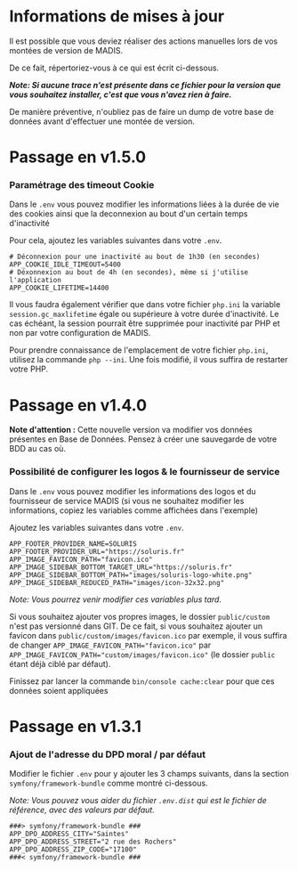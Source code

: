 # Informations de mises à jour

Il est possible que vous deviez réaliser des actions manuelles lors
de vos montées de version de MADIS.

De ce fait, répertoriez-vous à ce qui est écrit ci-dessous.

**_Note: Si aucune trace n'est présente dans ce fichier pour la version
que vous souhaitez installer, c'est que vous n'avez rien à faire._**

De manière préventive, n'oubliez pas de faire un dump de votre base de
données avant d'effectuer une montée de version.  




# Passage en v1.5.0

### Paramétrage des timeout Cookie

Dans le `.env` vous pouvez modifier les informations liées à la durée de vie
des cookies ainsi que la deconnexion au bout d'un certain temps d'inactivité

Pour cela, ajoutez les variables suivantes dans votre `.env`.

```text
# Déconnexion pour une inactivité au bout de 1h30 (en secondes)
APP_COOKIE_IDLE_TIMEOUT=5400
# Déxonnexion au bout de 4h (en secondes), même si j'utilise l'application
APP_COOKIE_LIFETIME=14400
```

Il vous faudra également vérifier que dans votre fichier `php.ini`
la variable `session.gc_maxlifetime` égale ou supérieure à votre durée d'inactivité.
Le cas échéant, la session pourrait être supprimée pour inactivité par PHP et non par
votre configuration de MADIS.

Pour prendre connaissance de l'emplacement de votre fichier `php.ini`,
utilisez la commande `php --ini`. Une fois modifié, il vous suffira de restarter votre PHP.



# Passage en v1.4.0

**Note d'attention :** Cette nouvelle version va modifier vos données présentes
en Base de Données. Pensez à créer une sauvegarde de votre BDD au cas où.

### Possibilité de configurer les logos & le fournisseur de service

Dans le `.env` vous pouvez modifier les informations des logos et
du fournisseur de service MADIS (si vous ne souhaitez modifier les
informations, copiez les variables comme affichées dans l'exemple)

Ajoutez les variables suivantes dans votre `.env`.

```text
APP_FOOTER_PROVIDER_NAME=SOLURIS
APP_FOOTER_PROVIDER_URL="https://soluris.fr"
APP_IMAGE_FAVICON_PATH="favicon.ico"
APP_IMAGE_SIDEBAR_BOTTOM_TARGET_URL="https://soluris.fr"
APP_IMAGE_SIDEBAR_BOTTOM_PATH="images/soluris-logo-white.png"
APP_IMAGE_SIDEBAR_REDUCED_PATH="images/icon-32x32.png"
```

_Note: Vous pourrez venir modifier ces variables plus tard._

Si vous souhaitez ajouter vos propres images, le dossier `public/custom`
n'est pas versionné dans GIT. 
De ce fait, si vous souhaitez ajouter un favicon dans
`public/custom/images/favicon.ico` par exemple, il vous suffira de changer
`APP_IMAGE_FAVICON_PATH="favicon.ico"` par `APP_IMAGE_FAVICON_PATH="custom/images/favicon.ico"`
(le dossier `public` étant déjà ciblé par défaut).

Finissez par lancer la commande `bin/console cache:clear` pour que ces
données soient appliquées



# Passage en v1.3.1

### Ajout de l'adresse du DPD moral / par défaut
 
Modifier le fichier `.env` pour y ajouter les 3 champs suivants,
dans la section `symfony/framework-bundle` comme montré ci-dessous. 

_Note: Vous pouvez vous aider du fichier `.env.dist`
qui est le fichier de référence, avec des valeurs par défaut._

```text
###> symfony/framework-bundle ###
APP_DPO_ADDRESS_CITY="Saintes"
APP_DPO_ADDRESS_STREET="2 rue des Rochers"
APP_DPO_ADDRESS_ZIP_CODE="17100"
###< symfony/framework-bundle ###
```
